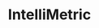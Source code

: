 ---
word: "true"

types: "word"

title: "IntelliMetric"

categories: ['']

tags: ['IntelliMetric']

arabic: 'نظام إنتليمتريك'

arexps: []

enwords: ['IntelliMetric']

enexps: []

arlexicons: 'ن'

enlexicons: 'I'

authors: ['Ruqayya Roshdy']

translators: ['X']

citations: 'تطبيقات أساسية في المعالجة الآلية للغة العربية'

sources: 'مركز الملك عبدالله بن عبدالعزيز الدولي لخدمة اللغة العربية'

slug: ""
---